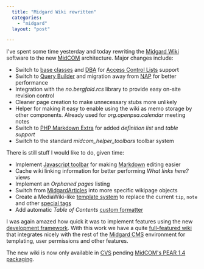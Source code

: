 ```yaml
---
  title: "Midgard Wiki rewritten"
  categories: 
    - "midgard"
  layout: "post"

---
```

I've spent some time yesterday and today rewriting the [Midgard Wiki][1] software to the new [MidCOM][2] architecture. Major changes include:

- Switch to [base classes][5] and [DBA][4] for [Access Control Lists][3] support
- Switch to [Query Builder][6] and migration away from [NAP][7] for better performance
- Integration with the _no.bergfald.rcs_ library to provide easy on-site revision control
- Cleaner page creation to make unnecessary stubs more unlikely
- Helper for making it easy to enable using the wiki as memo storage by other components. Already used for _org.openpsa.calendar_ meeting notes
- Switch to [PHP Markdown Extra][13] for added _definition list_ and _table support_
- Switch to the standard _midcom\_helper\_toolbars_ toolbar system

There is still stuff I would like to do, given time:

- Implement [Javascript toolbar][8] for making [Markdown][9] editing easier
- Cache wiki linking information for better performing _What links here?_ views
- Implement an _Orphaned pages_ listing
- Switch from [MidgardArticles][10] into more specific wikipage objects
- Create a MediaWiki-like [template system][11] to replace the current `tip`, `note` and other [special tags][12]
- Add automatic _Table of Contents_ [custom formatter][14]

I was again amazed how quick it was to implement features using the new [development framework][15]. With this work we have a quite [full-featured wiki][16] that integrates nicely with the rest of the [Midgard CMS][17] environment for templating, user permissions and other features.

The new wiki is now only available in [CVS][18] pending [MidCOM's PEAR 1.4 packaging][19].

[1]: http://www.midgard-project.org/midcom-permalink-5f8044fb6b23322ed3fe2d1ff0e50cf6
[2]: http://www.midgard-project.org/midcom-permalink-fc278b300819f654e0e561c6e233c67f
[3]: http://www.nathan-syntronics.de/midcom-permalink-7105771203e762aa01902dbdb96150ca
[4]: http://www.nathan-syntronics.de/midcom-permalink-dda9a3b68e3f06b8be9d17b17113102d
[5]: http://www.nathan-syntronics.de/midcom-permalink-8d5d3d8efa5d4d904ac2bd653ad866e2
[6]: http://www.midgard-project.org/midcom-permalink-7a86842cc2906de5ac0f347d8b6c734d
[7]: http://www.midgard-project.org/midcom-permalink-605136b3ee7596f0b53838dce41b6f5c
[8]: http://mg.to/2005/02/26/textbar-drupal-module-for-markdown-and-textile
[9]: http://daringfireball.net/projects/markdown/
[10]: http://www.midgard-project.org/midcom-permalink-3dff352892fce8eecd49334531c865cf
[11]: http://en.wikipedia.org/wiki/Wikipedia:Template_messages
[12]: http://www.midgard-project.org/midcom-permalink-7276f817dcdefcf40d30a9ec69a7241f
[13]: http://www.michelf.com/projects/php-markdown/extra/
[14]: http://www.midgard-project.org/midcom-permalink-d9e7ac1141dca22207c527e023a7c96a
[15]: http://www.midgard-project.org/midcom-permalink-439e8966556733d94b73f23725ea3362
[16]: http://www.wikimatrix.org/show/Midgard-Wiki
[17]: http://www.midgard-project.org/
[18]: http://midcom.tigris.org/source/browse/midcom/fs-midcom/lib/net/nemein/wiki/
[19]: http://www.midgard-project.org/midcom-permalink-912ed7142e595c67b0339d1217e93d25